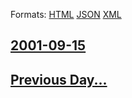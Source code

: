 
Formats: [HTML](2001/09/15/index.html)  [JSON](2001/09/15/index.json)  [XML](2001/09/15/index.xml)  

## [2001-09-15](/news/2001/09/15/index.md)

## [Previous Day...](/news/2001/09/14/index.md)

